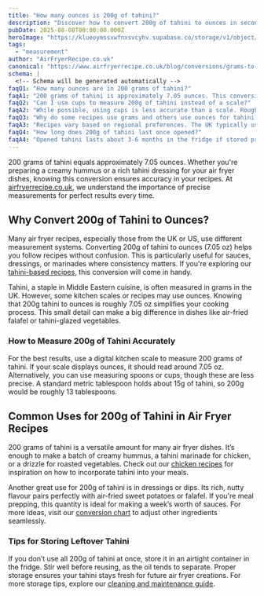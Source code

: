 ```yaml
---
title: "How many ounces is 200g of tahini?"
description: "Discover how to convert 200g of tahini to ounces in seconds. Perfect for air fryer recipes and precise cooking measurements."
pubDate: 2025-08-08T00:00:00.000Z
heroImage: "https://klueoymssxwfnxsvcyhv.supabase.co/storage/v1/object/public/Shmucket/how-many-ounces-is-200g-of-tahini.webp"
tags:
  - "measurement"
author: "AirFryerRecipe.co.uk"
canonical: "https://www.airfryerrecipe.co.uk/blog/conversions/grams-to-ounces/how-many-ounces-is-200g-of-tahini"
schema: |
  <!-- Schema will be generated automatically -->
faqQ1: "How many ounces are in 200 grams of tahini?"
faqA1: "200 grams of tahini is approximately 7.05 ounces. This conversion is useful for following recipes that use imperial measurements, especially in air fryer cooking where precision matters."
faqQ2: "Can I use cups to measure 200g of tahini instead of a scale?"
faqA2: "While possible, using cups is less accurate than a scale. Roughly, 200g of tahini equals about 0.85 cups. For best results in air fryer recipes, a digital scale is recommended."
faqQ3: "Why do some recipes use grams and others use ounces for tahini?"
faqA3: "Recipes vary based on regional preferences. The UK typically uses grams, while the US often uses ounces. Converting 200g tahini to ounces (7.05 oz) ensures compatibility with any recipe."
faqQ4: "How long does 200g of tahini last once opened?"
faqA4: "Opened tahini lasts about 3-6 months in the fridge if stored properly. Stir it before use, as separation is normal. This makes 200g a practical amount for multiple air fryer dishes."
---
```

<p>200 grams of tahini equals approximately 7.05 ounces. Whether you're preparing a creamy hummus or a rich tahini dressing for your air fryer dishes, knowing this conversion ensures accuracy in your recipes. At <a href=https://www.airfryerrecipe.co.uk>airfryerrecipe.co.uk</a>, we understand the importance of precise measurements for perfect results every time.</p>  

<h2>Why Convert 200g of Tahini to Ounces?</h2>  
<p>Many air fryer recipes, especially those from the UK or US, use different measurement systems. Converting 200g of tahini to ounces (7.05 oz) helps you follow recipes without confusion. This is particularly useful for sauces, dressings, or marinades where consistency matters. If you're exploring our <a href=https://www.airfryerrecipe.co.uk/recipes>tahini-based recipes</a>, this conversion will come in handy.</p>  

<p>Tahini, a staple in Middle Eastern cuisine, is often measured in grams in the UK. However, some kitchen scales or recipes may use ounces. Knowing that 200g tahini to ounces is roughly 7.05 oz simplifies your cooking process. This small detail can make a big difference in dishes like air-fried falafel or tahini-glazed vegetables.</p>  

<h3>How to Measure 200g of Tahini Accurately</h3>  
<p>For the best results, use a digital kitchen scale to measure 200 grams of tahini. If your scale displays ounces, it should read around 7.05 oz. Alternatively, you can use measuring spoons or cups, though these are less precise. A standard metric tablespoon holds about 15g of tahini, so 200g would be roughly 13 tablespoons.</p>  

<h2>Common Uses for 200g of Tahini in Air Fryer Recipes</h2>  
<p>200 grams of tahini is a versatile amount for many air fryer dishes. It’s enough to make a batch of creamy hummus, a tahini marinade for chicken, or a drizzle for roasted vegetables. Check out our <a href=https://www.airfryerrecipe.co.uk/recipe-category/chicken>chicken recipes</a> for inspiration on how to incorporate tahini into your meals.</p>  

<p>Another great use for 200g of tahini is in dressings or dips. Its rich, nutty flavour pairs perfectly with air-fried sweet potatoes or falafel. If you're meal prepping, this quantity is ideal for making a week’s worth of sauces. For more ideas, visit our <a href=https://www.airfryerrecipe.co.uk/air-fryer-conversion-chart>conversion chart</a> to adjust other ingredients seamlessly.</p>  

<h3>Tips for Storing Leftover Tahini</h3>  
<p>If you don’t use all 200g of tahini at once, store it in an airtight container in the fridge. Stir well before reusing, as the oil tends to separate. Proper storage ensures your tahini stays fresh for future air fryer creations. For more storage tips, explore our <a href=https://www.airfryerrecipe.co.uk/air-fryer-cleaner>cleaning and maintenance guide</a>.</p>
